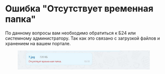 # Ошибка "Отсутствует временная папка"

По данному вопросы вам необходимо обратиться к Б24 или системному администратору. Так как это связано с загрузкой файлов и хранением на вашем портале.

<figure><img src="../../.gitbook/assets/image (3).png" alt=""><figcaption></figcaption></figure>
